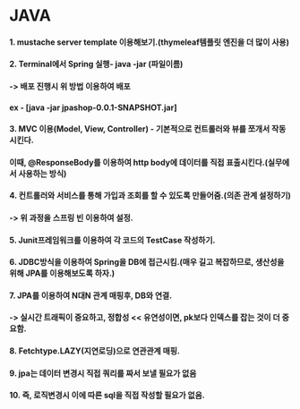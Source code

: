 # JAVA


#### 1. mustache server template 이용해보기.(thymeleaf템플릿 엔진을 더 많이 사용)

#### 2. Terminal에서 Spring 실행- java -jar (파일이름) 
#### -> 배포 진행시 위 방법 이용하여 배포
#### ex - [java -jar jpashop-0.0.1-SNAPSHOT.jar]

#### 3. MVC 이용(Model, View, Controller) - 기본적으로 컨트롤러와 뷰를 쪼개서 작동시킨다.
#### 이때, @ResponseBody를 이용하여 http body에 데이터를 직접 표출시킨다.(실무에서 사용하는 방식)

#### 4. 컨트롤러와 서비스를 통해 가입과 조회를 할 수 있도록 만들어줌.(의존 관계 설정하기)
#### -> 위 과정을 스프링 빈 이용하여 설정.

#### 5. Junit프레임워크를 이용하여 각 코드의 TestCase 작성하기.

#### 6. JDBC방식을 이용하여 Spring을 DB에 접근시킴.(매우 길고 복잡하므로, 생산성을 위해 JPA를 이용해보도록 하자.)

#### 7. JPA를 이용하여  N대N 관계 매핑후, DB와 연결.
#### -> 실시간 트래픽이 중요하고, 정합성 << 유연성이면, pk보다 인덱스를 잡는 것이 더 중요함.

#### 8. Fetchtype.LAZY(지연로딩)으로 연관관계 매핑.

#### 9. jpa는 데이터 변경시 직접 쿼리를 짜서 보낼 필요가 없음

#### 10. 즉, 로직변경시 이에 따른 sql을 직접 작성할 필요가 없음.







